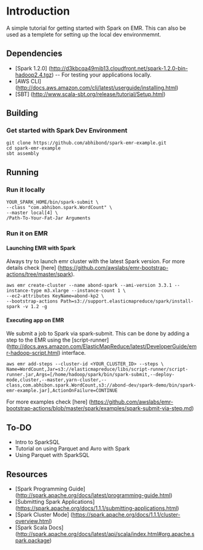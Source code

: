 # Introduction

A simple tutorial for getting started with Spark on EMR. This can also be used as a templete for setting up the local dev environmemnt.

## Dependencies

- [Spark 1.2.0] (http://d3kbcqa49mib13.cloudfront.net/spark-1.2.0-bin-hadoop2.4.tgz) -- For testing your applications locally.
- [AWS CLI] (http://docs.aws.amazon.com/cli/latest/userguide/installing.html)
- [SBT] (http://www.scala-sbt.org/release/tutorial/Setup.html)

## Building

### Get started with Spark Dev Environment

```
git clone https://github.com/abhibond/spark-emr-example.git
cd spark-emr-example
sbt assembly
```

## Running

### Run it locally


```
YOUR_SPARK_HOME/bin/spark-submit \
--class "com.abhibon.spark.WordCount" \
--master local[4] \
/Path-To-Your-Fat-Jar Arguments
```

### Run it on EMR


#### Launching EMR with Spark

Always try to launch emr cluster with the latest Spark version. For more details check [here] (https://github.com/awslabs/emr-bootstrap-actions/tree/master/spark).

```
aws emr create-cluster --name abond-spark --ami-version 3.3.1 --instance-type m3.xlarge --instance-count 1 \
--ec2-attributes KeyName=abond-kp2 \
--bootstrap-actions Path=s3://support.elasticmapreduce/spark/install-spark -v 1.2 -g
```

#### Executing app on EMR

We submit a job to Spark via spark-submit. This can be done by adding a step to the EMR using the [script-runner] (http://docs.aws.amazon.com/ElasticMapReduce/latest/DeveloperGuide/emr-hadoop-script.html) interface.


```
aws emr add-steps --cluster-id <YOUR_CLUSTER_ID> --steps \
Name=WordCount,Jar=s3://elasticmapreduce/libs/script-runner/script-runner.jar,Args=[/home/hadoop/spark/bin/spark-submit,--deploy-mode,cluster,--master,yarn-cluster,--class,com.abhibon.spark.WordCount,s3://abond-dev/spark-demo/bin/spark-emr-example.jar],ActionOnFailure=CONTINUE
```

For more examples check [here] (https://github.com/awslabs/emr-bootstrap-actions/blob/master/spark/examples/spark-submit-via-step.md)


## To-DO

- Intro to SparkSQL
- Tutorial on using Parquet and Avro with Spark
- Using Parquet with SparkSQL

## Resources

- [Spark Programming Guide] (http://spark.apache.org/docs/latest/programming-guide.html)
- [Submitting Spark Applications] (https://spark.apache.org/docs/1.1.1/submitting-applications.html)
- [Spark Cluster Mode] (https://spark.apache.org/docs/1.1.1/cluster-overview.html)
- [Spark Scala Docs] (http://spark.apache.org/docs/latest/api/scala/index.html#org.apache.spark.package)
